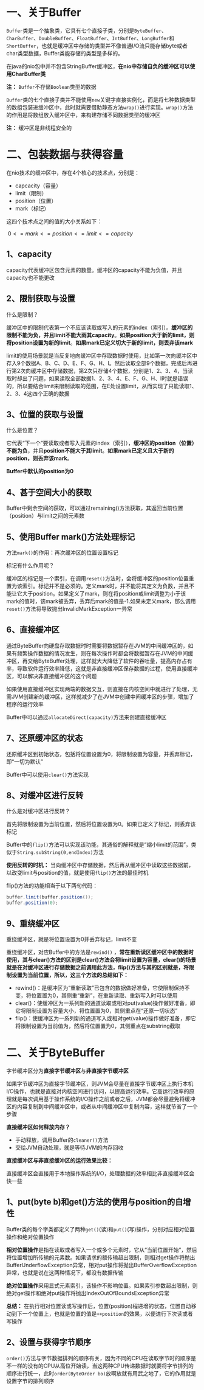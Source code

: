 # 一、关于Buffer

`Buffer`类是一个抽象类，它具有七个直接子类，分别是`ByteBuffer`、`CharBuffer`、`DoubleBuffer`、`FloatBuffer`、`IntBuffer`、`LongBuffer`和`ShortBuffer`，也就是缓冲区中存储的类型并不像普通I/O流只能存储byte或者char类型数据，Buffer类能存储的类型是多样的。

在java的nio包中并不包含StringBuffer缓冲区，**在nio中存储自负的缓冲区可以使用CharBuffer类**

**注：** `Buffer`不存储`Boolean`类型的数据

`Buffer`类的七个直接子类并不能使用`new`关键字直接实例化，而是将七种数据类型的数组包装进缓冲区中，此时就需要借助静态方法`wrap()`进行实现。`wrap()`方法的作用是将数组放入缓冲区中，来构建存储不同数据类型的缓冲区

**注：** 缓冲区是非线程安全的

# 二、包装数据与获得容量

在nio技术的缓冲区中，存在4个核心的技术点，分别是：

- capcacity（容量）
- limit（限制）
- position（位置）
- mark（标记）

这四个技术点之间的值的大小关系如下：

​									$0<=mark<=position<=limit<=capacity$

## 1、capacity

capacity代表缓冲区包含元素的数量。缓冲区的capacity不能为负值，并且capacity也不能更改

## 2、限制获取与设置

什么是限制？

缓冲区中的限制代表第一个不应该读取或写入的元素的index（索引）。**缓冲区的限制不能为负，并且limit不能大雨其capacity**。**如果position大于新的limit，则将position设置为新的limit**。**如果mark已定义切大于新的limit，则丢弃该mark**

limit的使用场景就是当反复地向缓冲区中存取数据时使用，比如第一次向缓冲区中存入9个数据A、B、C、D、E、F、G、H、I。然后读取全部9个数据，完成后再进行第2次向缓冲区中存储数据，第2次只存储4个数据，分别是1、2、3、4，当读取时却出了问题，如果读取全部数据1、2、3、4、E、F、G、H、I时就是错误的，所以要结合limit来限制读取的范围，在E处设置limit，从而实现了只能读取1、2、3、4这四个正确的数据

## 3、位置的获取与设置

什么是位置？

它代表“下一个”要读取或者写入元素的index（索引），**缓冲区的position（位置）不能为负**，并且**position不能大于其limit**。**如果mark已定义且大于新的position，则丢弃该mark**。

**Buffer中默认的position为0**

## 4、甚于空间大小的获取

Buffer中剩余空间的获取，可以通过remaining()方法获取，其返回当前位置（position）与limit之间的元素数

## 5、使用Buffer mark()方法处理标记

方法`mark()`的作用：再次缓冲区的位置设置标记

标记有什么作用呢？

缓冲区的标记是一个索引，在调用`reset()`方法时，会将缓冲区的position位置重置为该索引。标记并不是必须的。定义mark时，并不能将其定义为负数，并且不能让它大于position。如果定义了mark，则在将position或limit调整为小于该mark的值时，该mark被丢弃，丢弃后mark的值是-1.如果未定义mark，那么调用`reset()`方法将导致抛出InvalidMarkException一异常

## 6、直接缓冲区

通过ByteBuffer向硬盘存取数据时时需要将数据暂存在JVM的中间缓冲区的，如果有频繁操作数据的情况发生，则在每次操作时都会将数据暂存在JVM的中间缓冲区，再交给ByteBuffer处理，这样就大大降低了软件的吞吐量，提高内存占有率，导致软件运行效率降低，这就是非直接缓冲区保存数据的过程，使用直接缓冲区，可以解决非直接缓冲区的这个问题

如果使用直接缓冲区实现两端的数据交互，则直接在内核空间中就进行了处理，无需JVM创建新的缓冲区，这样就减少了在JVM中创建中间缓冲区的步骤，增加了程序的运行效率

Buffer中可以通过`allocateDirect(capacity)`方法来创建直接缓冲区

## 7、还原缓冲区的状态

还原缓冲区到初始状态，包括将位置设置为0，将限制设置为容量，并丢弃标记，即“一切为默认”

Buffer中可以使用`clear()`方法实现

## 8、对缓冲区进行反转

什么是对缓冲区进行反转？

首先将限制设置为当前位置，然后将位置设置为0。如果已定义了标记，则丢弃该标记

Buffer中的`flip()`方法可以实现该功能，其通俗的解释就是“缩小limit的范围”，类似于`String.subString(0,endIndex)`方法

**使用反转的时机：** 当向缓冲区中存储数据，然后再从缓冲区中读取这些数据前，以改变limit与position的值，就是使用`flip()`方法的最佳时机

flip()方法的功能相当于以下两句代码：

```java
buffer.limit(buffer.position());
buffer.position(0);
```

## 9、重绕缓冲区

重绕缓冲区，就是将位置设置为0并丢弃标记，limit不变

重绕缓冲区，对应Buffer中的方法是`rewind()` ，**常在重新读区缓冲区中的数据时使用，其与clear()方法的区别是clear()方法会将limit设置为容量，clear()的场景就是在对缓冲区进行存储数据之前调用此方法，flip()方法与其的区别就是，将限制设置为当前位置，所以，这三个方法的总结如下：**

- rewind()：是缓冲区为“重新读取”已包含的数据做好准备，它使限制保持不变，将位置置为0，其侧重“重新”，在重新读取、重新写入时可以使用
- clear()：使缓冲区为一系列新的通道读取或相对put(value)操作做好准备，即它将限制设置为容量大小，将位置置为0，其侧重点在“还原一切状态”
- flip()：使缓冲区为一系列新的通道写入或相对get(value)操作做好准备，即它将限制设置为当前值为，然后将位置置为0，其侧重点在substring截取

# 二、关于ByteBuffer

字节缓冲区分为**直接字节缓冲区**与**非直接字节缓冲区**

如果字节缓冲区为直接字节缓冲区，则JVM会尽量在直接字节缓冲区上执行本机I/O操作，也就是直接对内核空间进行访问，以提高运行效率。它高运行效率的原理就是每次调用基于操作系统的I/O操作之前或者之后，JVM都会尽量避免将缓冲区的内容复制到中间缓冲区中，或者从中间缓冲区中复制内容，这样就节省了一个步骤

**直接缓冲区如何释放内存？**

- 手动释放，调用Buffer的`cleaner()`方法
- 交给JVM自动处理，就是等待JVM的内存回收

**直接缓冲区与非直接缓冲区的运行效果比较：**

直接缓冲区会直接用于本地操作系统的I/O，处理数据的效率相比非直接缓冲区会快一些

## 1、put(byte b)和get()方法的使用与position的自增性

Buffer类的每个字类都定义了两种`get()`(读)和`put()`(写)操作，分别对应相对位置操作和绝对位置操作

**相对位置操作**是指在读取或者写入一个或多个元素时，它从“当前位置开始”，然后将位置增加所传输的元素数。如果请求的额传输超出限制，则相对get操作将抛出BufferUnderflowException异常，相对put操作将抛出BufferOverflowException异常，也就是说在这两种情况下，都没有数据传输

**绝对位置操作**采用显式元素索引，该操作不影响位置。如果索引参数超出限制，则绝对get操作和绝对put操作将抛出IndexOutOfBoundsException异常

**总结：** 在执行相对位置读或写操作后，位置(position)程递增的状态，位置自动移动到下一个位置上，也就是位置的值是`++position`的效果，以便进行下次读或者写操作

## 2、设置与获得字节顺序

`order()`方法与字节数据排列的顺序有关，因为不同的CPU在读取字节时的顺序是不一样的没有的CPU从高位开始读，当这两种CPU传递数据时就要将字节排列的顺序进行统一，此时`order(ByteOrder bo)`放啊放就有用武之地了，它的作用就是设置字节的排列顺序